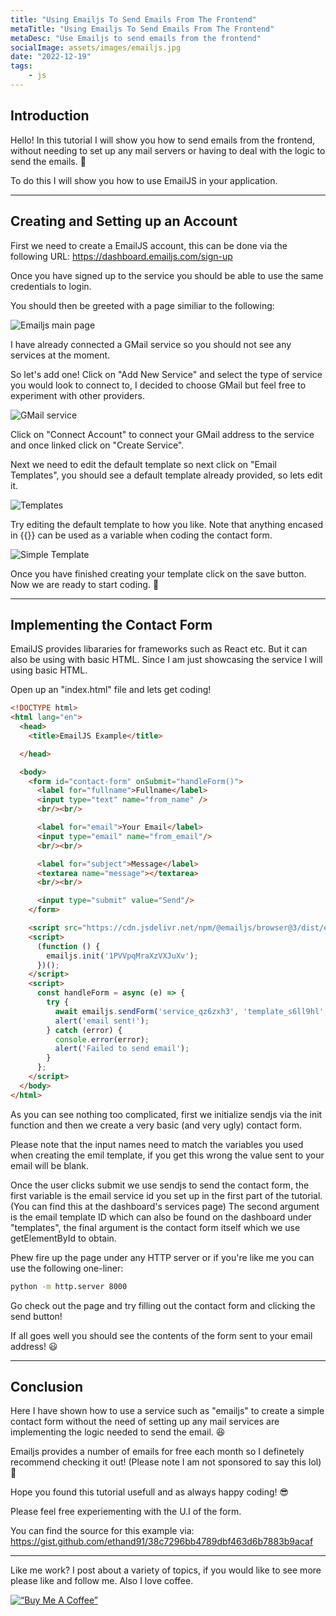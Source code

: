 ```yaml
---
title: "Using Emailjs To Send Emails From The Frontend"
metaTitle: "Using Emailjs To Send Emails From The Frontend"
metaDesc: "Use Emailjs to send emails from the frontend"
socialImage: assets/images/emailjs.jpg
date: "2022-12-19"
tags:
	- js
---
```


## Introduction

Hello! 
In this tutorial I will show you how to send emails from the frontend, without needing to set up any mail servers or having to deal with the logic to send the emails. 👀

To do this I will show you how to use EmailJS in your application.

---

## Creating and Setting up an Account

First we need to create a EmailJS account, this can be done via the following URL:
https://dashboard.emailjs.com/sign-up

Once you have signed up to the service you should be able to use the same credentials to login.

You should then be greeted with a page similiar to the following:

![Emailjs main page](https://i.ibb.co/FYndKbC/services-main.png)

I have already connected a GMail service so you should not see any services at the moment.

So let's add one! Click on "Add New Service" and select the type of service you would look to connect to, I decided to choose GMail but feel free to experiment with other providers.

![GMail service](https://i.ibb.co/zShJ9NP/service-gmail.png)


Click on "Connect Account" to connect your GMail address to the service and once linked click on "Create Service".

Next we need to edit the default template so next click on "Email Templates", you should see a default template already provided, so lets edit it.

![Templates](https://i.ibb.co/N9SDhSs/templates.png)

Try editing the default template to how you like. Note that anything encased in {{}} can be used as a variable when coding the contact form.

![Simple Template](https://i.ibb.co/q7H9hBq/template.png)

Once you have finished creating your template click on the save button. Now we are ready to start coding. 💪

---

## Implementing the Contact Form

EmailJS provides libararies for frameworks such as React etc. But it can also be using with basic HTML. Since I am just showcasing the service I will using basic HTML.

Open up an "index.html" file and lets get coding!

```html
<!DOCTYPE html>
<html lang="en">
  <head>
    <title>EmailJS Example</title>

  </head>

  <body>
    <form id="contact-form" onSubmit="handleForm()">
      <label for="fullname">Fullname</label>
      <input type="text" name="from_name" />
      <br/><br/>

      <label for="email">Your Email</label>
      <input type="email" name="from_email"/>
      <br/><br/>

      <label for="subject">Message</label>
      <textarea name="message"></textarea>
      <br/><br/>

      <input type="submit" value="Send"/>
    </form>

    <script src="https://cdn.jsdelivr.net/npm/@emailjs/browser@3/dist/email.min.js"></script>
    <script>
      (function () {
        emailjs.init('1PVVpqMraXzVXJuXv');
      })();
    </script>
    <script>
      const handleForm = async (e) => {
        try {
          await emailjs.sendForm('service_qz6zxh3', 'template_s6ll9hl', document.getElementById('contact-form'));
          alert('email sent!');
        } catch (error) {
          console.error(error);
          alert('Failed to send email');
        }
      };
    </script>
  </body>
</html>
```

As you can see nothing too complicated, first we initialize sendjs via the init function and then we create a very basic (and very ugly) contact form.

Please note that the input names need to match the variables you used when creating the emil template, if you get this wrong the value sent to your email will be blank.

Once the user clicks submit we use sendjs to send the contact form, the first variable is the email service id you set up in the first part of the tutorial. (You can find this at the dashboard's services page) The second argument is the email template ID which can also be found on the dashboard under "templates", the final argument is the contact form itself which we use getElementById to obtain.

Phew fire up the page under any HTTP server or if you're like me you can use the following one-liner:

```bash
python -m http.server 8000
```

Go check out the page and try filling out the contact form and clicking the send button!

If all goes well you should see the contents of the form sent to your email address! 😃

---

## Conclusion

Here I have shown how to use a service such as "emailjs" to create a simple contact form without the need of setting up any mail services are implementing the logic needed to send the email. 😆

Emailjs provides a number of emails for free each month so I definetely recommend checking it out! (Please note I am not sponsored to say this lol) 🥲

Hope you found this tutorial usefull and as always happy coding! 😎

Please feel free experiementing with the U.I of the form.

You can find the source for this example via:
https://gist.github.com/ethand91/38c7296bb4789dbf463d6b7883b9acaf

---

Like me work? I post about a variety of topics, if you would like to see more please like and follow me.
Also I love coffee. 

[![“Buy Me A Coffee”](https://www.buymeacoffee.com/assets/img/custom_images/orange_img.png)](https://www.buymeacoffee.com/ethand9999)

